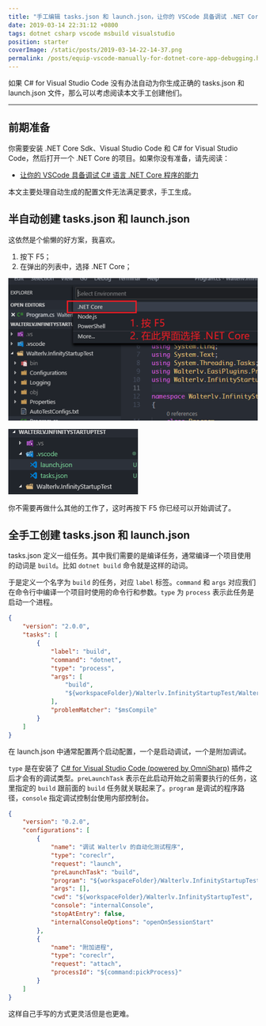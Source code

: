 ```yaml
---
title: "手工编辑 tasks.json 和 launch.json，让你的 VSCode 具备调试 .NET Core 程序的能力"
date: 2019-03-14 22:31:12 +0800
tags: dotnet csharp vscode msbuild visualstudio
position: starter
coverImage: /static/posts/2019-03-14-22-14-37.png
permalink: /posts/equip-vscode-manually-for-dotnet-core-app-debugging.html
---
```


如果 C# for Visual Studio Code 没有办法自动为你生成正确的 tasks.json 和 launch.json 文件，那么可以考虑阅读本文手工创建他们。

---

<div id="toc"></div>

## 前期准备

你需要安装 .NET Core Sdk、Visual Studio Code 和 C# for Visual Studio Code，然后打开一个 .NET Core 的项目。如果你没有准备，请先阅读：

- [让你的 VSCode 具备调试 C# 语言 .NET Core 程序的能力](/post/equip-vscode-for-dotnet-core-app-debugging)

本文主要处理自动生成的配置文件无法满足要求，手工生成。

## 半自动创建 tasks.json 和 launch.json

这依然是个偷懒的好方案，我喜欢。

1. 按下 F5；
2. 在弹出的列表中，选择 .NET Core；

![选择 .NET Core](/static/posts/2019-03-14-22-14-37.png)

![自动生成的 tasks.json 和 launch.json](/static/posts/2019-03-14-22-15-53.png)

你不需要再做什么其他的工作了，这时再按下 F5 你已经可以开始调试了。

## 全手工创建 tasks.json 和 launch.json

tasks.json 定义一组任务。其中我们需要的是编译任务，通常编译一个项目使用的动词是 `build`。比如 `dotnet build` 命令就是这样的动词。

于是定义一个名字为 `build` 的任务，对应 `label` 标签。`command` 和 `args` 对应我们在命令行中编译一个项目时使用的命令行和参数。`type` 为 `process` 表示此任务是启动一个进程。

```json
{
    "version": "2.0.0",
    "tasks": [
        {
            "label": "build",
            "command": "dotnet",
            "type": "process",
            "args": [
                "build",
                "${workspaceFolder}/Walterlv.InfinityStartupTest/Walterlv.InfinityStartupTest.csproj"
            ],
            "problemMatcher": "$msCompile"
        }
    ]
}
```

在 launch.json 中通常配置两个启动配置，一个是启动调试，一个是附加调试。

`type` 是在安装了 [C# for Visual Studio Code (powered by OmniSharp)](https://marketplace.visualstudio.com/items?itemName=ms-vscode.csharp) 插件之后才会有的调试类型。`preLaunchTask` 表示在此启动开始之前需要执行的任务，这里指定的 `build` 跟前面的 `build` 任务就关联起来了。`program` 是调试的程序路径，`console` 指定调试控制台使用内部控制台。

```json
{
    "version": "0.2.0",
    "configurations": [
        {
            "name": "调试 Walterlv 的自动化测试程序",
            "type": "coreclr",
            "request": "launch",
            "preLaunchTask": "build",
            "program": "${workspaceFolder}/Walterlv.InfinityStartupTest/bin/Debug/netcoreapp3.0/Walterlv.InfinityStartupTest.dll",
            "args": [],
            "cwd": "${workspaceFolder}/Walterlv.InfinityStartupTest",
            "console": "internalConsole",
            "stopAtEntry": false,
            "internalConsoleOptions": "openOnSessionStart"
        },
        {
            "name": "附加进程",
            "type": "coreclr",
            "request": "attach",
            "processId": "${command:pickProcess}"
        }
    ]
}
```

这样自己手写的方式更灵活但是也更难。


